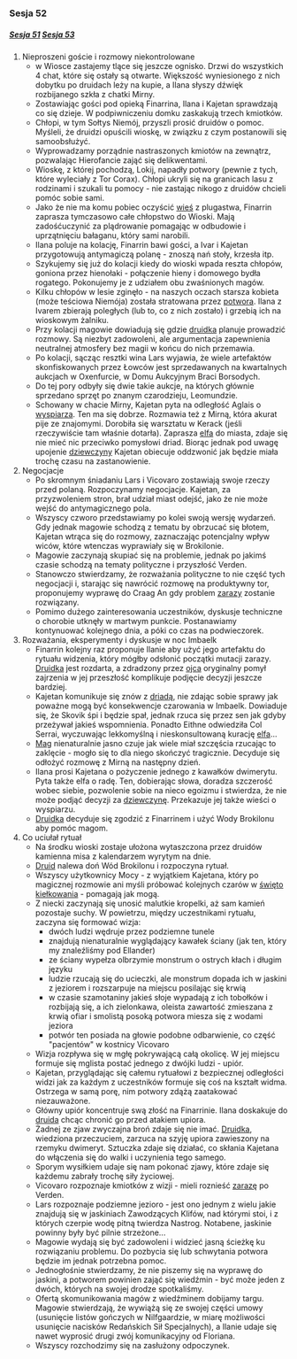 ### Sesja 52
##### [Sesja 51](#sesja-051) [Sesja 53](#sesja-053)
1. Nieproszeni goście i rozmowy niekontrolowane
    - w Wiosce zastajemy tlące się jeszcze ognisko. Drzwi do wszystkich 4 chat, które się ostały są otwarte. Większość wyniesionego z nich dobytku po druidach leży na kupie, a Ilana słyszy dźwięk rozbijanego szkła z chatki Mirny.
    - Zostawiając gości pod opieką Finarrina, Ilana i Kajetan sprawdzają co się dzieje. W podpiwniczeniu domku zaskakują trzech kmiotków.
    - Chłopi, w tym Sołtys Niemój, przyszli prosić druidów o pomoc. Myśleli, że druidzi opuścili wioskę, w związku z czym postanowili się samoobsłużyć. 
    - Wyprowadzamy porządnie nastraszonych kmiotów na zewnątrz, pozwalając Hierofancie zająć się delikwentami.
    - Wioskę, z której pochodzą, Lokij, napadły potwory (pewnie z tych, które wyleciały z Tor Corax). Chłopi ukryli się na granicach lasu z rodzinami i szukali tu pomocy - nie zastając nikogo z druidów chcieli pomóc sobie sami.
    - Jako że nie ma komu pobiec oczyścić [wieś](Lokij) z plugastwa, Finarrin zaprasza tymczasowo całe chłopstwo do Wioski. Mają zadośćuczynić za plądrowanie pomagając w odbudowie i uprzątnięciu bałaganu, który sami narobili.
    - Ilana poluje na kolację, Finarrin bawi gości, a Ivar i Kajetan przygotowują antymagiczą polanę - znoszą nań stoły, krzesła itp.
    - Szykujemy się już do kolacji kiedy do wioski wpada reszta chłopów, goniona przez hienołaki - połączenie hieny i domowego bydła rogatego. Pokonujemy je z udziałem obu zwaśnionych magów. 
    - Kilku chłopów w lesie zginęło - na naszych oczach starsza kobieta (może teściowa Niemója) została stratowana przez [potwora](hienołak). Ilana z Ivarem zbierają poległych (lub to, co z nich zostało) i grzebią ich na wioskowym żalniku.
    - Przy kolacji magowie dowiadują się gdzie [druidka](Ilana) planuje prowadzić rozmowy. Są niezbyt zadowoleni, ale argumentacja zapewnienia neutralnej atmosfery bez magii w końcu do nich przemawia.
    - Po kolacji, sącząc resztki wina Lars wyjawia, że wiele artefaktów skonfiskowanych przez Łowców jest sprzedawanych na kwartalnych aukcjach w Oxenfurcie, w Domu Aukcyjnym Braci Borsodych.
    - Do tej pory odbyły się dwie takie aukcje, na których głównie sprzedano sprzęt po znanym czarodzieju, Leomundzie.
    - Schowany w chacie Mirny, Kajetan pyta na odległość Aglais o [wyspiarza](Skovik). Ten ma się dobrze. Rozmawia też z Mirną, która akurat pije ze znajomymi. Dorobiła się warsztatu w Kerack (jeśli rzeczywiście tam właśnie dotarła). Zaprasza [elfa](Kajetan) do miasta, zdaje się nie mieć nic przeciwko pomysłowi driad. Biorąc jednak pod uwagę upojenie [dziewczyny](Mirna) Kajetan obiecuje oddzwonić jak będzie miała trochę czasu na zastanowienie.
2. Negocjacje
    - Po skromnym śniadaniu Lars i Vicovaro zostawiają swoje rzeczy przed polaną. Rozpoczynamy negocjacje. Kajetan, za przyzwoleniem stron, brał udział miast odejść, jako że nie może wejść do antymagicznego pola.
    - Wszyscy czworo przedstawiamy po kolei swoją wersję wydarzeń. Gdy jednak magowie schodzą z tematu by obrzucać się błotem, Kajetan wtrąca się do rozmowy, zaznaczając potencjalny wpływ wiców, które wtenczas wyprawiały się w Brokilonie.
    - Magowie zaczynają skupiać się na problemie, jednak po jakimś czasie schodzą na tematy polityczne i przyszłość Verden.
    - Stanowczo stwierdzamy, że rozważania polityczne to nie część tych negocjacji i, starając się nawrócić rozmowę na produktywny tor, proponujemy wyprawę do Craag An gdy problem [zarazy](ciałognilec) zostanie rozwiązany.
    - Pomimo dużego zainteresowania uczestników, dyskusje techniczne o chorobie utknęły w martwym punkcie. Postanawiamy kontynuować kolejnego dnia, a póki co czas na podwieczorek.
3. Rozważania, eksperymenty i dyskusje w noc Imbaelk
    - Finarrin kolejny raz proponuje Ilanie aby użyć jego artefaktu do rytuału widzenia, który mógłby odsłonić początki mutacji zarazy. [Druidka](Ilana) jest rozdarta, a zdradzony przez [ojca](Finarrin) oryginalny pomył zajrzenia w jej przeszłość komplikuje podjęcie decyzji jeszcze bardziej.
    - Kajetan komunikuje się znów z [driadą](Aglais), nie zdając sobie sprawy jak poważne mogą być konsekwencje czarowania w Imbaelk. Dowiaduje się, że Skovik śpi i będzie spał, jednak rzuca się przez sen jak gdyby przeżywał jakieś wspomnienia. Ponadto Eithne odwiedziła Col Serrai, wyczuwając lekkomyślną i nieskonsultowaną kurację [elfa](Kajetan)...
    - [Mag](Kajetan) nienaturalnie jasno czuje jak wiele miał szczęścia rzucając to zaklęcie - mogło się to dla niego skończyć tragicznie. Decyduje się odłożyć rozmowę z Mirną na następny dzień.
    - Ilana prosi Kajetana o pożyczenie jednego z kawałków dwimerytu. Pyta także elfa o radę. Ten, dobierając słowa, doradza szczerość wobec siebie, pozwolenie sobie na nieco egoizmu i stwierdza, że nie może podjąć decyzji za [dziewczynę](Ilana). Przekazuje jej także wieści o wyspiarzu.
    - [Druidka](Ilana) decyduje się zgodzić z Finarrinem i użyć Wody Brokilonu aby pomóc magom.
4. Co uciułał rytuał
    - Na środku wioski zostaje ułożona wytaszczona przez druidów kamienna misa z kalendarzem wyrytym na dnie.
    - [Druid](Finarrin) nalewa doń Wód Brokilonu i rozpoczyna rytuał.
    - Wszyscy użytkownicy Mocy - z wyjątkiem Kajetana, który po magicznej rozmowie ani myśli próbować kolejnych czarów w [święto kiełkowania](Imbaelk) - pomagają jak mogą.
    - Z niecki zaczynają się unosić malutkie kropelki, aż sam kamień pozostaje suchy. W powietrzu, między uczestnikami rytuału, zaczyna się formować wizja: 
        - dwóch ludzi wędruje przez podziemne tunele
        - znajdują nienaturalnie wyglądający kawałek ściany (jak ten, który my znaleźliśmy pod Ellander)
        - ze ściany wypełza olbrzymie monstrum o ostrych kłach i długim języku
        - ludzie rzucają się do ucieczki, ale monstrum dopada ich w jaskini z jeziorem i rozszarpuje na miejscu posilając się krwią
        - w czasie szamotaniny jakieś słoje wypadają z ich tobołków i rozbijają się, a ich zielonkawa, oleista zawartość zmieszana z krwią ofiar i smolistą posoką potwora miesza się z wodami jeziora
        - potwór ten posiada na głowie podobne odbarwienie, co część "pacjentów" w kostnicy Vicovaro
    - Wizja rozpływa się w mgłę pokrywającą całą okolicę. W jej miejscu formuje się mglista postać jednego z dwójki ludzi - upiór.
    - Kajetan, przyglądając się całemu rytuałowi z bezpiecznej odległości widzi jak za każdym z uczestników formuje się coś na kształt widma. Ostrzega w samą porę, nim potwory zdążą zaatakować niezauważone.
    - Główny upiór koncentruje swą złość na Finarrinie. Ilana doskakuje do [druida](Finarrin) chcąc chronić go przed atakiem upiora.
    - Żadnej ze zjaw zwyczajna broń zdaje się nie imać. [Druidka](Ilana), wiedziona przeczuciem, zarzuca na szyję upiora zawieszony na rzemyku dwimeryt. Sztuczka zdaje się działać, co skłania Kajetana do włączenia się do walki i uczynienia tego samego.
    - Sporym wysiłkiem udaje się nam pokonać zjawy, które zdaje się każdemu zabrały trochę siły życiowej.
    - Vicovaro rozpoznaje kmiotków z wizji - mieli roznieść [zarazę](ciałognilec) po Verden.
    - Lars rozpoznaje podziemne jezioro - jest ono jednym z wielu jakie znajdują się w jaskiniach Zawodzących Klifów, nad którymi stoi, i z których czerpie wodę pitną twierdza Nastrog. Notabene, jaskinie powinny były być pilnie strzeżone...
    - Magowie wydają się być zadowoleni i widzieć jasną ścieżkę ku rozwiązaniu problemu. Do pozbycia się lub schwytania potwora będzie im jednak potrzebna pomoc. 
    - Jednogłośnie stwierdzamy, że nie piszemy się na wyprawę do jaskini, a potworem powinien zająć się wiedźmin - być może jeden z dwóch, których na swojej drodze spotkaliśmy.
    - Ofertą skomunikowania magów z wiedźminem dobijamy targu. Magowie stwierdzają, że wywiążą się ze swojej części umowy (usunięcie listów gończych w Nilfgaardzie, w miarę możliwości usunięcie nacisków Redańskich Sił Specjalnych), a Ilanie udaje się nawet wyprosić drugi zwój komunikacyjny od Floriana.
    - Wszyscy rozchodzimy się na zasłużony odpoczynek.